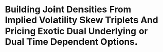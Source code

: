 # Building Joint Densities From Implied Volatility Skew Triplets And Pricing Exotic Dual Underlying or Dual Time Dependent Options.
